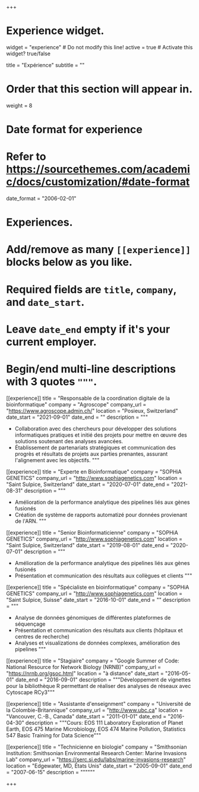 +++
# Experience widget.
widget = "experience"  # Do not modify this line!
active = true  # Activate this widget? true/false

title = "Expérience"
subtitle = ""

# Order that this section will appear in.
weight = 8

# Date format for experience
#   Refer to https://sourcethemes.com/academic/docs/customization/#date-format
date_format = "2006-02-01"

# Experiences.
#   Add/remove as many `[[experience]]` blocks below as you like.
#   Required fields are `title`, `company`, and `date_start`.
#   Leave `date_end` empty if it's your current employer.
#   Begin/end multi-line descriptions with 3 quotes `"""`.
[[experience]]
  title = "Responsable de la coordination digitale de la bioinformatique"
  company = "Agroscope"
  company_url = "https://www.agroscope.admin.ch/"
  location = "Posieux, Switzerland"
  date_start = "2021-09-01"
  date_end = ""
  description = """
  * Collaboration avec des chercheurs pour développer des solutions informatiques pratiques et initié des projets pour mettre en œuvre des solutions soutenant des analyses avancées.
  * Établissement de partenariats stratégiques et communication  des progrès et résultats de projets aux parties prenantes, assurant l'alignement avec les objectifs.
  """

[[experience]]
  title = "Experte en  Bioinformatique"
  company = "SOPHiA GENETICS"
  company_url = "http://www.sophiagenetics.com"
  location = "Saint Sulpice, Switzerland"
  date_start = "2020-07-01"
  date_end = "2021-08-31"
  description = """
  * Amélioration de la performance analytique des pipelines liés aux gènes fusionés 
  * Création de système de rapports automatizé pour données provienant de l'ARN.
  """

[[experience]]
  title = "Senior Bioinformaticienne"
  company = "SOPHiA GENETICS"
  company_url = "http://www.sophiagenetics.com"
  location = "Saint Sulpice, Switzerland"
  date_start = "2019-08-01"
  date_end = "2020-07-01"
  description = """
* Amélioration de la performance analytique des pipelines liés aux gènes fusionés 
* Présentation et communication des résultats aux collègues et clients
  """


[[experience]]
  title = "Spécialiste en bioinformatique"
  company = "SOPHiA GENETICS"
  company_url = "http://www.sophiagenetics.com"
  location = "Saint Sulpice, Suisse"
  date_start = "2016-10-01"
  date_end = ""
  description = """
* Analyse de données génomiques de différentes plateformes de séquençage
* Présentation et communication des résultats aux clients (hôpitaux et centres de recherche)
* Analyses et visualizations de données complexes, amélioration des pipelines
  """

[[experience]]
  title = "Stagiaire"
  company = "Google Summer of Code: National Resource for Network Biology (NRNB)"
  company_url = "https://nrnb.org/gsoc.html"
  location = "à distance"
  date_start = "2016-05-01"
  date_end = "2016-09-01"
  description = """Développement de vignettes pour la bibliothèque R permettant de réaliser des analyses de réseaux avec Cytoscape RCy3"""
  

[[experience]]
  title = "Assistante d'enseignment"
  company = "Université de la Colombie-Britannique"
  company_url = "http://www.ubc.ca"
  location = "Vancouver, C.-B., Canada"
  date_start = "2011-01-01"
  date_end = "2016-04-30"
  description = """Cours: EOS 111 Laboratory Exploration of Planet Earth, EOS 475 Marine Microbiology, EOS 474 Marine Pollution, Statistics 547 Basic Training for Data Science"""
  
  
[[experience]]
  title = "Technicienne en biologie"
  company = "Smithsonian Institution: Smithsonian Environmental Research Center: Marine Invasions Lab"
  company_url = "https://serc.si.edu/labs/marine-invasions-research"
  location = "Edgewater, MD, États Unis"
  date_start = "2005-09-01"
  date_end = "2007-06-15"
  description = """"""  

+++
